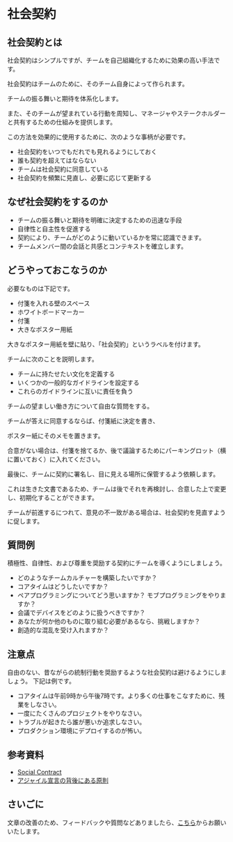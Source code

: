 # 社会契約


## 社会契約とは

社会契約はシンプルですが、チームを自己組織化するために効果の高い手法です。

社会契約はチームのために、そのチーム自身によって作られます。

チームの振る舞いと期待を体系化します。

また、そのチームが望まれている行動を周知し、マネージャやステークホルダーと共有するための仕組みを提供します。

この方法を効果的に使用するために、次のような事柄が必要です。

* 社会契約をいつでもだれでも見れるようにしておく
* 誰も契約を超えてはならない
* チームは社会契約に同意している
* 社会契約を頻繁に見直し、必要に応じて更新する

## なぜ社会契約をするのか

* チームの振る舞いと期待を明確に決定するための迅速な手段
* 自律性と自主性を促進する
* 契約により、チームがどのように動いているかを常に認識できます。
* チームメンバー間の会話と共感とコンテキストを確立します。

## どうやっておこなうのか

必要なものは下記です。

* 付箋を入れる壁のスペース
* ホワイトボードマーカー
* 付箋
* 大きなポスター用紙

大きなポスター用紙を壁に貼り、「社会契約」というラベルを付けます。

チームに次のことを説明します。

* チームに持たせたい文化を定義する
* いくつかの一般的なガイドラインを設定する
* これらのガイドラインに互いに責任を負う

チームの望ましい働き方について自由な質問をする。

チームが答えに同意するならば、付箋紙に決定を書き、

ポスター紙にそのメモを置きます。

合意がない場合は、付箋を捨てるか、後で議論するためにパーキングロット（横に置いておく）に入れてください。

最後に、チームに契約に署名し、目に見える場所に保管するよう依頼します。

これは生きた文書であるため、チームは後でそれを再検討し、合意した上で変更し、初期化することができます。

チームが前進するにつれて、意見の不一致がある場合は、社会契約を見直すように促します。

## 質問例

積極性、自律性、および尊重を奨励する契約にチームを導くようにしましょう。

* どのようなチームカルチャーを構築したいですか？
* コアタイムはどうしたいですか？
* ペアプログラミングについてどう思いますか？ モブプログラミングをやりますか？
* 会議でデバイスをどのように扱うべきですか？
* あなたが何か他のものに取り組む必要があるなら、挑戦しますか？
* 創造的な混乱を受け入れますか？

## 注意点

自由のない、昔ながらの統制行動を奨励するような社会契約は避けるようにしましょう。
下記は例です。

* コアタイムは午前9時から午後7時です。より多くの仕事をこなすために、残業をしなさい。
* 一度にたくさんのプロジェクトをやりなさい。
* トラブルが起きたら誰が悪いか追求しなさい。
* プロダクション環境にデプロイするのが怖い。

## 参考資料
* [Social Contract](https://openpracticelibrary.com/practice/social-contract/)
* [アジャイル宣言の背後にある原則](https://agilemanifesto.org/iso/ja/principles.html)

## さいごに

文章の改善のため、フィードバックや質問などありましたら、[こちら](https://forms.gle/TKUJ2Gs9EoH2jQvp7)からお願いいたします。
